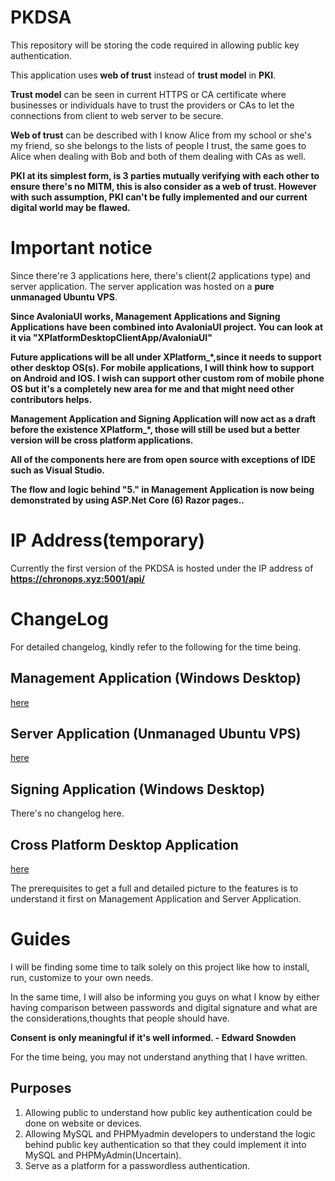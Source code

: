 # PKDSA
This repository will be storing the code required in allowing public key authentication.

This application uses **web of trust** instead of **trust model** in **PKI**.

**Trust model** can be seen in current HTTPS or CA certificate where businesses or individuals have to trust the providers or CAs to let the connections from client to web server to be secure.

**Web of trust** can be described with I know Alice from my school or she's my friend, so she belongs to the lists of people I trust, the same goes to Alice when dealing with Bob and both of them dealing with CAs as well.

**PKI at its simplest form, is 3 parties mutually verifying with each other to ensure there's no MITM, this is also consider as a web of trust. However with such assumption, PKI can't be fully implemented and our current digital world may be flawed.**

# Important notice
Since there're 3 applications here, there's client(2 applications type) and server application. The server application was hosted on a **pure unmanaged Ubuntu VPS**.

**Since AvaloniaUI works, Management Applications and Signing Applications have been combined into AvaloniaUI project. You can look at it via "XPlatformDesktopClientApp/AvaloniaUI"**

**Future applications will be all under XPlatform_*,since it needs to support other desktop OS(s). For mobile applications, I will think how to support on Android
and IOS. I wish can support other custom rom of mobile phone OS but it's a completely new area for me and that might need other contributors helps.**

**Management Application and Signing Application will now act as a draft before the existence XPlatform_*, those will still be used but a better version will be cross platform applications.**

**All of the components here are from open source with exceptions of IDE such as Visual Studio.**

**The flow and logic behind "5." in Management Application is now being demonstrated by using ASP.Net Core (6) Razor pages..**

# IP Address(temporary)

Currently the first version of the PKDSA is hosted under the IP address of
**https://chronops.xyz:5001/api/**

# ChangeLog
For detailed changelog, kindly refer to the following for the time being.

## Management Application (Windows Desktop)
[here](https://github.com/Chewhern/PKDSA/tree/main/Management_Applications/Community/Windows/PKDSA_UMWinClient)

## Server Application (Unmanaged Ubuntu VPS)
[here](https://github.com/Chewhern/PKDSA/tree/main/Server_Application/Community/Ubuntu)

## Signing Application (Windows Desktop)
There's no changelog here.

## Cross Platform Desktop Application 
[here](https://github.com/Chewhern/PKDSA/tree/main/XPlatformDesktop_ClientApp/AvaloniaUI)

The prerequisites to get a full and detailed picture to the features is to understand it first on Management Application and Server Application.

# Guides

I will be finding some time to talk solely on this project like how to install, run, customize to your own needs.

In the same time, I will also be informing you guys on what I know by either having comparison between passwords and digital signature
and what are the considerations,thoughts that people should have.

**Consent is only meaningful if it's well informed. - Edward Snowden**

For the time being, you may not understand anything that I have written.

## Purposes
1. Allowing public to understand how public key authentication could be done on website or devices.
2. Allowing MySQL and PHPMyadmin developers to understand the logic behind public key authentication so that they could implement it into MySQL and PHPMyAdmin(Uncertain).
3. Serve as a platform for a passwordless authentication.
